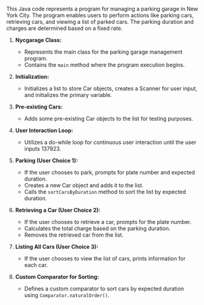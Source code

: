 This Java code represents a program for managing a parking garage in New York City. The program enables users to perform actions like parking cars, retrieving cars, and viewing a list of parked cars. The parking duration and charges are determined based on a fixed rate.

1. **Nycgarage Class:**
   - Represents the main class for the parking garage management program.
   - Contains the `main` method where the program execution begins.

2. **Initialization:**
   - Initializes a list to store Car objects, creates a Scanner for user input, and initializes the primary variable.

3. **Pre-existing Cars:**
   - Adds some pre-existing Car objects to the list for testing purposes.

4. **User Interaction Loop:**
   - Utilizes a do-while loop for continuous user interaction until the user inputs 137923.

5. **Parking (User Choice 1):**
   - If the user chooses to park, prompts for plate number and expected duration.
   - Creates a new Car object and adds it to the list.
   - Calls the `sortCarsByDuration` method to sort the list by expected duration.

6. **Retrieving a Car (User Choice 2):**
   - If the user chooses to retrieve a car, prompts for the plate number.
   - Calculates the total charge based on the parking duration.
   - Removes the retrieved car from the list.

7. **Listing All Cars (User Choice 3):**
   - If the user chooses to view the list of cars, prints information for each car.

8. **Custom Comparator for Sorting:**
   - Defines a custom comparator to sort cars by expected duration using `Comparator.naturalOrder()`.

